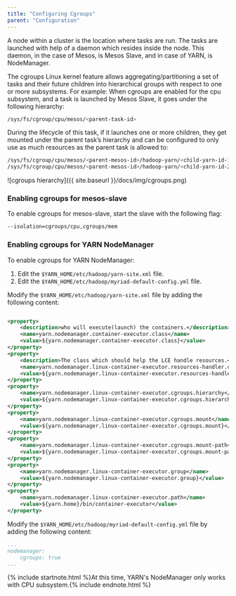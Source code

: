 ```yaml
---
title: "Configuring Cgroups"
parent: "Configuration"
---
```


A node within a cluster is the location where tasks are run. The tasks are launched with help of a daemon which resides inside the node. This daemon, in the case of Mesos, is Mesos Slave, and in case of YARN, is NodeManager.

The cgroups Linux kernel feature allows aggregating/partitioning a set of tasks and their future children into hierarchical groups with respect to one or more subsystems. For example: When cgroups are enabled for the cpu subsystem, and a task is launched by Mesos Slave, it goes under the following hierarchy:

```bash
/sys/fs/cgroup/cpu/mesos/<parent-task-id>
```

During the lifecycle of this task, if it launches one or more children, they get mounted under the parent task’s hierarchy and can be configured to only use as much resources as the parent task is allowed to:

```bash
/sys/fs/cgroup/cpu/mesos/<parent-mesos-id>/hadoop-yarn/<child-yarn-id-1>
/sys/fs/cgroup/cpu/mesos/<parent-mesos-id>/hadoop-yarn/<child-yarn-id-2>
```

![cgroups hierarchy]({{ site.baseurl }}/docs/img/cgroups.png)

### Enabling cgroups for mesos-slave

To enable cgroups for mesos-slave, start the slave with the following flag:

```bash
--isolation=cgroups/cpu,cgroups/mem
```

### Enabling cgroups for YARN NodeManager

To enable cgroups for YARN NodeManager:

1. Edit the `$YARN_HOME/etc/hadoop/yarn-site.xml` file.
2. Edit the `$YARN_HOME/etc/hadoop/myriad-default-config.yml` file.


Modify the `$YARN_HOME/etc/hadoop/yarn-site.xml` file by adding the following content:  

```xml

<property>
    <description>who will execute(launch) the containers.</description>
    <name>yarn.nodemanager.container-executor.class</name>
    <value>${yarn.nodemanager.container-executor.class}</value>
</property>
<property>
    <description>The class which should help the LCE handle resources.</description>
    <name>yarn.nodemanager.linux-container-executor.resources-handler.class</name>
    <value>${yarn.nodemanager.linux-container-executor.resources-handler.class}</value>
</property>
<property>
    <name>yarn.nodemanager.linux-container-executor.cgroups.hierarchy</name>
    <value>${yarn.nodemanager.linux-container-executor.cgroups.hierarchy}</value>
</property>
<property>
    <name>yarn.nodemanager.linux-container-executor.cgroups.mount</name>
    <value>${yarn.nodemanager.linux-container-executor.cgroups.mount}</value>
</property>
<property>
    <name>yarn.nodemanager.linux-container-executor.cgroups.mount-path</name>
    <value>${yarn.nodemanager.linux-container-executor.cgroups.mount-path}</value>
</property>
<property>
    <name>yarn.nodemanager.linux-container-executor.group</name>
    <value>${yarn.nodemanager.linux-container-executor.group}</value>
</property>
<property>
    <name>yarn.nodemanager.linux-container-executor.path</name>
    <value>${yarn.home}/bin/container-executor</value>
</property>


```

Modify the `$YARN_HOME/etc/hadoop/myriad-default-config.yml` file by adding the following content:

```yaml
...
nodemanager:
    cgroups: true
...
```

{% include startnote.html %}At this time, YARN's NodeManager only works with CPU subsystem.{% include endnote.html %}

